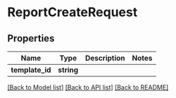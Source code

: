 # ReportCreateRequest

## Properties
Name | Type | Description | Notes
------------ | ------------- | ------------- | -------------
**template_id** | **string** |  | 

[[Back to Model list]](../../README.md#documentation-for-models) [[Back to API list]](../../README.md#documentation-for-api-endpoints) [[Back to README]](../../README.md)

